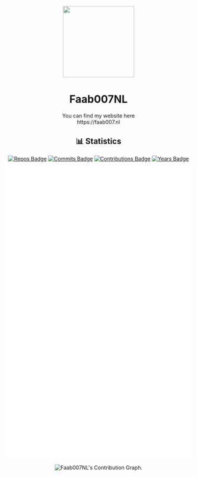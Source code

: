 <div align="center">
  <img src="https://faab007.nl/assets/linkstack/images/favicon_1697033643.png" width="192" height="192">
  <h1>Faab007NL</h1>
</div>

<div align="center">
  You can find my website here
</br>
  https://faab007.nl
</div>

<div align="center">
  <h2>📊 Statistics</h2>
  
  [![Repos Badge](https://badges.strrl.dev/repos/faab007nl)](https://github.com/faab007nl?tab=repositories) [![Commits Badge](https://badges.strrl.dev/commits/all/faab007nl)](https://github.com/faab007nl) [![Contributions Badge](https://badges.strrl.dev/contributions/all/faab007nl)](https://github.com/faab007nl) [![Years Badge](https://badges.strrl.dev/years/faab007nl)](https://github.com/faab007nl)

  ![Metrics](https://raw.githubusercontent.com/faab007nl/faab007nl/master/github-metrics.svg)
  
  <img height="295em" src="https://github-readme-activity-graph.vercel.app/graph?username=faab007nl&theme=rogue" alt=" Faab007NL's Contribution Graph.">
</div>
